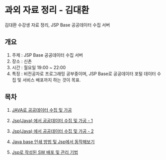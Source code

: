 # 과외 자료 정리 - 김대환
김대환 수강생 자료 정리, JSP Base 공공데이터 수집 서버

## 개요
1. 주제 : JSP Base 공공데이터 수집 서버
2. 장소 : 신촌
3. 시간 : 월요일 19:00 ~ 22:00
4. 특징 : 비전공자로 프로그래밍 공부중이며, JSP Base로 공공데이터 포털 데이터 수집 및 서비스 배포까지 하는 것이 목표.

##  목차
1. [JAVA로 공공데이터 수집 및 가공](./1회차)

2. [Jsp(Java) 에서 공공데이터 수집 및 가공 - 1](./2회차)

3. [Jsp(Java) 에서 공공데이터 수집 및 가공 - 2](./3회차)

4. [Java base 인쇄 방법 및 Jsp에서 동작해보기](./4회차)

5. [Jsp로 작성된 SW 배포 및 관리 기법](./5회차)